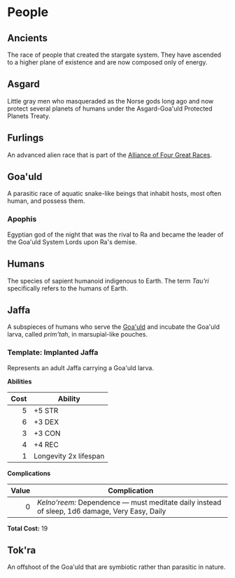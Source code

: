 # People

## Ancients

The race of people that created the stargate system. They have ascended to a higher plane of existence and are now composed only of energy.

## Asgard

Little gray men who masqueraded as the Norse gods long ago and now protect several planets of humans under the Asgard-Goa'uld Protected Planets Treaty.

## Furlings

An advanced alien race that is part of the [Alliance of Four Great Races](http://stargate.wikia.com/wiki/Alliance_of_Four_Great_Races).

## Goa'uld

A parasitic race of aquatic snake-like beings that inhabit hosts, most often human, and possess them.

### Apophis

Egyptian god of the night that was the rival to Ra and became the leader of the Goa'uld System Lords upon Ra's demise.

## Humans

The species of sapient humanoid indigenous to Earth. The term _Tau'ri_ specifically refers to the humans of Earth.

## Jaffa

A subspieces of humans who serve the [Goa'uld](#goauld) and incubate the Goa'uld larva, called _prim'tah_, in marsupial-like pouches.

### Template: Implanted Jaffa

Represents an adult Jaffa carrying a Goa'uld larva.

**Abilities**

Cost | Ability
----:|--------
5 | +5 STR
6 | +3 DEX
3 | +3 CON
4 | +4 REC
1 | Longevity 2x lifespan

**Complications**

Value | Complication
-----:|-------------
0 | _Kelno'reem:_ Dependence &mdash; must meditate daily instead of sleep, 1d6 damage, Very Easy, Daily

**Total Cost:** 19

## Tok'ra

An offshoot of the Goa'uld that are symbiotic rather than parasitic in nature.
